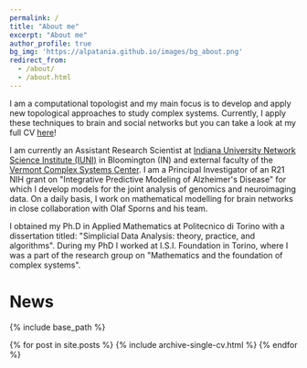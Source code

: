 ```yaml
---
permalink: /
title: "About me"
excerpt: "About me"
author_profile: true
bg_img: 'https://alpatania.github.io/images/bg_about.png'
redirect_from:
  - /about/
  - /about.html
---
```

<p style = "font-weight: 400;">I am a computational topologist and my main focus is to develop and apply new topological approaches to study complex systems. Currently, I apply these techniques to brain and social networks but you can take a look at my full CV <a href="https://alpatania.github.io/cv/"> here</a>!</p>

<p style = "font-weight: 400;">I am currently an Assistant Research Scientist at <a href = "http://iuni.iu.edu/">Indiana University Network Science Institute (IUNI)</a> in Bloomington (IN) and external faculty of the <a href="https://vermontcomplexsystems.org/">Vermont Complex Systems Center</a>. I am a Principal Investigator of an R21 NIH grant on "Integrative Predictive Modeling of Alzheimer's Disease" for which I develop models for the joint analysis of genomics and neuroimaging data. On a daily basis, I work on mathematical modelling for brain networks in close collaboration with Olaf Sporns and his team.</p>

<p style = "font-weight: 400;">I obtained my Ph.D in Applied Mathematics at Politecnico di Torino with a dissertation titled: "Simplicial Data Analysis: theory, practice, and algorithms". During my PhD I worked at I.S.I. Foundation in Torino, where I was a part of the research group on "Mathematics and the foundation of complex systems".  </p>

<!--Here are some of the projects I am focusing on right now:
- Developing new technique for joint analysis of genomics and neuroimaging data for transitional clinical research, joint work with Liana G. Apostolova, MD (part of the IMAGENE project);
- Analysing dMRI lifespan data, joint work with Olaf Sporns, Joshua Faskowitz @ Indiana University
- Developing a stochastic sampler for Directed Simplicial Complexes;
- Studying Mathematical models of community structures in relation to simplicial complexes;
- Topological Data Analysis on Health data (rna transcriptomes, quantitative semantic data, brain networks from fMRI, EEG, DTI).
-->


# News
{% include base_path %}

{% for post in site.posts %}
    {% include archive-single-cv.html %}
  {% endfor %}
